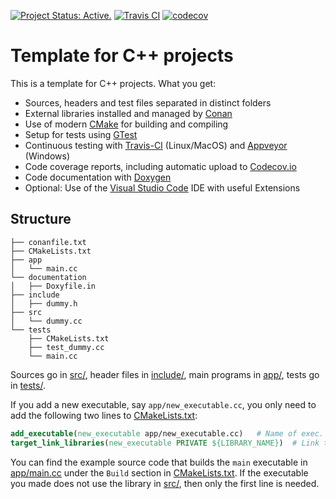 [![Project Status: Active.](http://www.repostatus.org/badges/latest/active.svg)](http://www.repostatus.org/#active)
[![Travis CI](https://api.travis-ci.org/franneck94/Cpp-Project-Template.svg?branch=master)](https://travis-ci.org/github/franneck94/Cpp-Project-Template)
[![codecov](https://codecov.io/gh/franneck94/Cpp-Project-Template/branch/master/graph/badge.svg)](https://codecov.io/gh/franneck94/Cpp-Project-Template)

# Template for C++ projects 

This is a template for C++ projects. What you get:

-   Sources, headers and test files separated in distinct folders
-   External libraries installed and managed by [Conan](https://conan.io/)
-   Use of modern [CMake](https://cmake.org/) for building and compiling
-   Setup for tests using [GTest](https://github.com/google/googletest)
-   Continuous testing with [Travis-CI](https://travis-ci.org/) (Linux/MacOS) and [Appveyor](https://www.appveyor.com) (Windows)
-   Code coverage reports, including automatic upload to [Codecov.io](https://codecov.io)
-   Code documentation with [Doxygen](http://www.stack.nl/~dimitri/doxygen/)
-   Optional: Use of the [Visual Studio Code](https://code.visualstudio.com/) IDE with useful Extensions

## Structure
``` text
├── conanfile.txt
├── CMakeLists.txt
├── app
│   └── main.cc
└── documentation
│   ├── Doxyfile.in
├── include
│   ├── dummy.h
├── src
│   └── dummy.cc
└── tests
    ├── CMakeLists.txt
    ├── test_dummy.cc
    └── main.cc
```

Sources go in [src/](src/), header files in [include/](include/), main programs in [app/](app),
tests go in [tests/](tests/).

If you add a new executable, say `app/new_executable.cc`, you only need to add the following two lines to [CMakeLists.txt](CMakeLists.txt): 

``` cmake
add_executable(new_executable app/new_executable.cc)   # Name of exec. and location of file.
target_link_libraries(new_executable PRIVATE ${LIBRARY_NAME})  # Link the executable to lib built from src/*.cc (if it uses it).
```

You can find the example source code that builds the `main` executable in [app/main.cc](app/main.cc) under the `Build` section in [CMakeLists.txt](CMakeLists.txt). 
If the executable you made does not use the library in [src/](src), then only the first line is needed.
